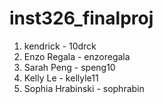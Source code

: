 # inst326_finalproj

1. kendrick - 10drck
2. Enzo Regala - enzoregala
3. Sarah Peng - speng10 
4. Kelly Le - kellyle11
5. Sophia Hrabinski - sophrabin

